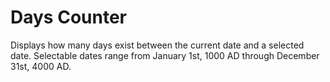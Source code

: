 # Days Counter
Displays how many days exist between the current date and a selected date. Selectable dates range from January 1st, 1000 AD through December 31st, 4000 AD.
